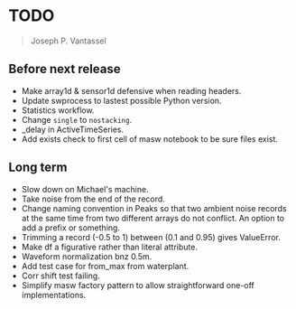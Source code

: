 # TODO

> Joseph P. Vantassel

## Before next release

-   Make array1d & sensor1d defensive when reading headers.
-   Update swprocess to lastest possible Python version.
-   Statistics workflow.
-   Change `single` to `nostacking`.
-   _delay in ActiveTimeSeries.
-   Add exists check to first cell of masw notebook to be sure files exist.

## Long term

-   Slow down on Michael's machine.
-   Take noise from the end of the record.
-   Change naming convention in Peaks so that two ambient noise records
at the same time from two different arrays do not conflict. An option to
add a prefix or something.
-   Trimming a record (-0.5 to 1) between (0.1 and 0.95) gives ValueError.
-   Make df a figurative rather than literal attribute.
-   Waveform normalization bnz 0.5m.
-   Add test case for from_max from waterplant.
-   Corr shift test failing.
-   Simplify masw factory pattern to allow straightforward one-off implementations.